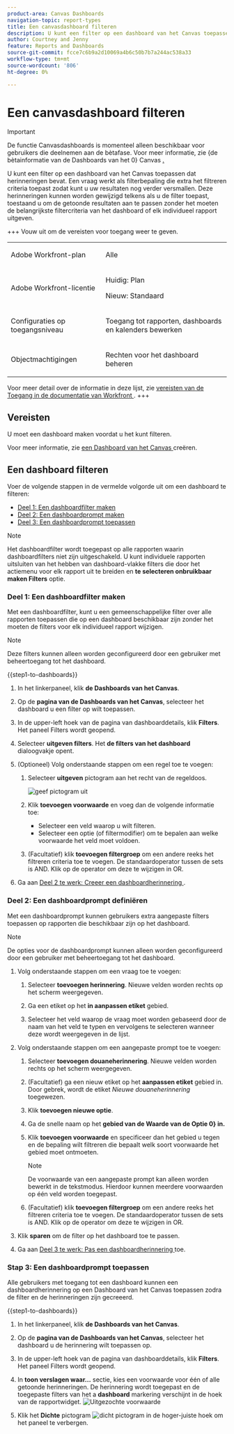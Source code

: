 ```yaml
---
product-area: Canvas Dashboards
navigation-topic: report-types
title: Een canvasdashboard filteren
description: U kunt een filter op een dashboard van het Canvas toepassen nadat het is gecreeerd.
author: Courtney and Jenny
feature: Reports and Dashboards
source-git-commit: fcce7c6b9a2d10069a4b6c50b7b7a244ac538a33
workflow-type: tm+mt
source-wordcount: '806'
ht-degree: 0%

---
```


# Een canvasdashboard filteren

>[!IMPORTANT]
>
>De functie Canvasdashboards is momenteel alleen beschikbaar voor gebruikers die deelnemen aan de bètafase. Voor meer informatie, zie {de bètainformatie van de Dashboards van het 0} Canvas [.](/help/quicksilver/product-announcements/betas/canvas-dashboards-beta/canvas-dashboards-beta-information.md)

U kunt een filter op een dashboard van het Canvas toepassen dat herinneringen bevat. Een vraag werkt als filterbepaling die extra het filtreren criteria toepast zodat kunt u uw resultaten nog verder versmallen. Deze herinneringen kunnen worden gewijzigd telkens als u de filter toepast, toestaand u om de getoonde resultaten aan te passen zonder het moeten de belangrijkste filtercriteria van het dashboard of elk individueel rapport uitgeven.

+++ Vouw uit om de vereisten voor toegang weer te geven. 

<table style="table-layout:auto"> 
<col> 
</col> 
<col> 
</col> 
<tbody> 
<tr> 
   <td role="rowheader"><p>Adobe Workfront-plan</p></td> 
   <td> 
<p>Alle </p> 
   </td> 
<tr> 
 <tr> 
   <td role="rowheader"><p>Adobe Workfront-licentie</p></td> 
   <td> 
<p>Huidig: Plan </p> 
<p>Nieuw: Standaard</p> 
   </td> 
   </tr> 
  </tr> 
  <tr> 
   <td role="rowheader"><p>Configuraties op toegangsniveau</p></td> 
   <td><p>Toegang tot rapporten, dashboards en kalenders bewerken</p>
  </td> 
  </tr> 
    </tr>  
        <tr> 
   <td role="rowheader"><p>Objectmachtigingen</p></td> 
   <td><p>Rechten voor het dashboard beheren</p>
  </td> 
  </tr> 
</tbody> 
</table>

Voor meer detail over de informatie in deze lijst, zie [ vereisten van de Toegang in de documentatie van Workfront ](/help/quicksilver/administration-and-setup/add-users/access-levels-and-object-permissions/access-level-requirements-in-documentation.md).
+++

## Vereisten

U moet een dashboard maken voordat u het kunt filteren.

Voor meer informatie, zie [ een Dashboard van het Canvas ](/help/quicksilver/reports-and-dashboards/canvas-dashboards/create-dashboards/create-dashboards.md) creëren.

## Een dashboard filteren

Voer de volgende stappen in de vermelde volgorde uit om een dashboard te filteren:

* [Deel 1: Een dashboardfilter maken](#part-1-create-a-dashboard-filter)
* [Deel 2: Een dashboardprompt maken](#part-2-define-a-dashboard-prompt)
* [Deel 3: Een dashboardprompt toepassen](#step-3-apply-a-dashboard-prompt)

>[!NOTE]
>
>Het dashboardfilter wordt toegepast op alle rapporten waarin dashboardfilters niet zijn uitgeschakeld.  U kunt individuele rapporten uitsluiten van het hebben van dashboard-vlakke filters die door het actiemenu voor elk rapport uit te breiden en **te selecteren onbruikbaar maken Filters** optie.


### Deel 1: Een dashboardfilter maken

Met een dashboardfilter, kunt u een gemeenschappelijke filter over alle rapporten toepassen die op een dashboard beschikbaar zijn zonder het moeten de filters voor elk individueel rapport wijzigen.

>[!NOTE]
>
>Deze filters kunnen alleen worden geconfigureerd door een gebruiker met beheertoegang tot het dashboard.


{{step1-to-dashboards}}

1. In het linkerpaneel, klik **de Dashboards van het Canvas**.

1. Op de **pagina van de Dashboards van het Canvas**, selecteer het dashboard u een filter op wilt toepassen.

1. In de upper-left hoek van de pagina van dashboarddetails, klik **Filters**. Het paneel Filters wordt geopend.

1. Selecteer **uitgeven filters**. Het **de filters van het dashboard** dialoogvakje opent.

1. (Optioneel) Volg onderstaande stappen om een regel toe te voegen:

   1. Selecteer **uitgeven** pictogram aan het recht van de regeldoos.

      ![ geef pictogram ](assets/edit-icon.png) uit

   1. Klik **toevoegen voorwaarde** en voeg dan de volgende informatie toe:
      * Selecteer een veld waarop u wilt filteren.
      * Selecteer een optie (of filtermodifier) om te bepalen aan welke voorwaarde het veld moet voldoen.

   1. (Facultatief) klik **toevoegen filtergroep** om een andere reeks het filtreren criteria toe te voegen. De standaardoperator tussen de sets is AND. Klik op de operator om deze te wijzigen in OR.

1. Ga aan [ Deel 2 te werk: Creeer een dashboardherinnering ](#part-2-define-a-dashboard-prompt).


### Deel 2: Een dashboardprompt definiëren

Met een dashboardprompt kunnen gebruikers extra aangepaste filters toepassen op rapporten die beschikbaar zijn op het dashboard.

>[!NOTE]
>
>De opties voor de dashboardprompt kunnen alleen worden geconfigureerd door een gebruiker met beheertoegang tot het dashboard.

1. Volg onderstaande stappen om een vraag toe te voegen:

   1. Selecteer **toevoegen herinnering**. Nieuwe velden worden rechts op het scherm weergegeven.

   1. Ga een etiket op het **in aanpassen etiket** gebied.

   1. Selecteer het veld waarop de vraag moet worden gebaseerd door de naam van het veld te typen en vervolgens te selecteren wanneer deze wordt weergegeven in de lijst. 

1. Volg onderstaande stappen om een aangepaste prompt toe te voegen:

   1. Selecteer **toevoegen douaneherinnering**. Nieuwe velden worden rechts op het scherm weergegeven.

   1. (Facultatief) ga een nieuw etiket op het **aanpassen etiket** gebied in. Door gebrek, wordt de etiket *Nieuwe douaneherinnering* toegewezen.

   1. Klik **toevoegen nieuwe optie**.

   1. Ga de snelle naam op het **gebied van de Waarde van de Optie 0&rbrace; in.**

   1. Klik **toevoegen voorwaarde** en specificeer dan het gebied u tegen en de bepaling wilt filtreren die bepaalt welk soort voorwaarde het gebied moet ontmoeten.

      >[!NOTE]
      >
      >De voorwaarde van een aangepaste prompt kan alleen worden bewerkt in de tekstmodus. Hierdoor kunnen meerdere voorwaarden op één veld worden toegepast.


   1. (Facultatief) klik **toevoegen filtergroep** om een andere reeks het filtreren criteria toe te voegen. De standaardoperator tussen de sets is AND. Klik op de operator om deze te wijzigen in OR.

1. Klik **sparen** om de filter op het dashboard toe te passen.

1. Ga aan [ Deel 3 te werk: Pas een dashboardherinnering ](#step-3-apply-a-dashboard-prompt) toe.

### Stap 3: Een dashboardprompt toepassen

Alle gebruikers met toegang tot een dashboard kunnen een dashboardherinnering op een Dashboard van het Canvas toepassen zodra de filter en de herinneringen zijn gecreeerd.

{{step1-to-dashboards}}

1. In het linkerpaneel, klik **de Dashboards van het Canvas**.

1. Op de **pagina van de Dashboards van het Canvas**, selecteer het dashboard u de herinnering wilt toepassen op.

1. In de upper-left hoek van de pagina van dashboarddetails, klik **Filters**. Het paneel Filters wordt geopend.

1. In **toon verslagen waar...** sectie, kies een voorwaarde voor één of alle getoonde herinneringen. De herinnering wordt toegepast en de toegepaste filters van het a **dashboard** markering verschijnt in de hoek van de rapportwidget.
   ![ Uitgezochte voorwaarde ](assets/prompts-list.png)

1. Klik het **Dichte** pictogram ![ dicht pictogram ](assets/close-icon.png) in de hoger-juiste hoek om het paneel te verbergen.